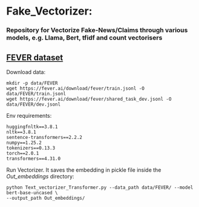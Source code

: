 # Fake_Vectorizer:
### Repository for Vectorize Fake-News/Claims through various models, e.g. Llama, Bert, tfidf and count vectorisers   

## [FEVER dataset](https://fever.ai/dataset/fever.html)
Download data:
```
mkdir -p data/FEVER
wget https://fever.ai/download/fever/train.jsonl -O data/FEVER/train.jsonl
wget https://fever.ai/download/fever/shared_task_dev.jsonl -O data/FEVER/dev.jsonl
```

Env requirements:

```
huggingfnltk==3.8.1
nltk==3.8.1
sentence-transformers==2.2.2
numpy==1.25.2
tokenizers==0.13.3
torch==2.0.1
transformers==4.31.0
```

Run Vectorizer. It saves the embedding in pickle file inside the *Out_embeddings* directory:
```
python Text_vectorizer_Transformer.py --data_path data/FEVER/ --model bert-base-uncased \
--output_path Out_embeddings/
```
